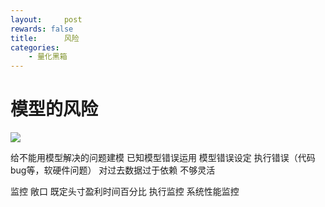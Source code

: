 ```yaml
---
layout:     post
rewards: false
title:      风险
categories:
    - 量化黑箱
---
```


# 模型的风险
![](https://ws3.sinaimg.cn/large/0069RVTdgy1fv4fau33i7j31kw0uqass.jpg)

给不能用模型解决的问题建模
已知模型错误运用
模型错误设定
执行错误（代码 bug等，软硬件问题）
对过去数据过于依赖 不够灵活

监控
敞口
既定头寸盈利时间百分比
执行监控
系统性能监控